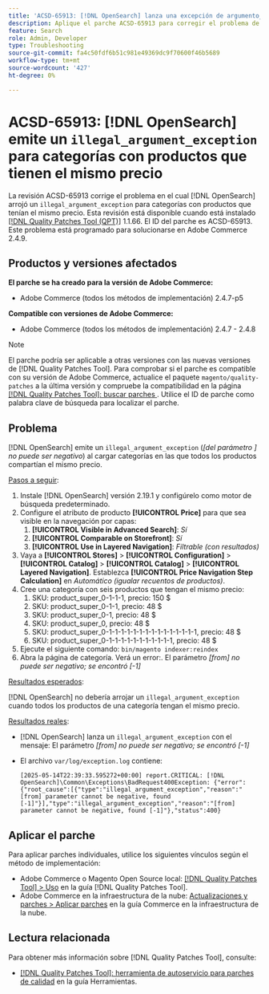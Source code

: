 ```yaml
---
title: 'ACSD-65913: [!DNL OpenSearch] lanza una excepción de argumento_ilegal para categorías con productos que tienen el mismo precio'
description: Aplique el parche ACSD-65913 para corregir el problema de Adobe Commerce en el que  [!DNL Opensearch] está generando una excepción de argumento ilegal ("[from] parámetro no puede ser negativo") en las categorías que contienen todos los productos con el mismo precio.
feature: Search
role: Admin, Developer
type: Troubleshooting
source-git-commit: fa4c50fdf6b51c981e49369dc9f70600f46b5689
workflow-type: tm+mt
source-wordcount: '427'
ht-degree: 0%

---
```



# ACSD-65913: [!DNL OpenSearch] emite un `illegal_argument_exception` para categorías con productos que tienen el mismo precio

La revisión ACSD-65913 corrige el problema en el cual [!DNL OpenSearch] arrojó un `illegal_argument_exception` para categorías con productos que tenían el mismo precio. Esta revisión está disponible cuando está instalado [[!DNL Quality Patches Tool (QPT)]](/help/tools/quality-patches-tool/quality-patches-tool-to-self-serve-quality-patches.md) 1.1.66. El ID del parche es ACSD-65913. Este problema está programado para solucionarse en Adobe Commerce 2.4.9.

## Productos y versiones afectados

**El parche se ha creado para la versión de Adobe Commerce:**

* Adobe Commerce (todos los métodos de implementación) 2.4.7-p5

**Compatible con versiones de Adobe Commerce:**

* Adobe Commerce (todos los métodos de implementación) 2.4.7 - 2.4.8

>[!NOTE]
>
>El parche podría ser aplicable a otras versiones con las nuevas versiones de [!DNL Quality Patches Tool]. Para comprobar si el parche es compatible con su versión de Adobe Commerce, actualice el paquete `magento/quality-patches` a la última versión y compruebe la compatibilidad en la página [[!DNL Quality Patches Tool]: buscar parches ](https://experienceleague.adobe.com/tools/commerce-quality-patches/index.html?lang=es). Utilice el ID de parche como palabra clave de búsqueda para localizar el parche.

## Problema

[!DNL OpenSearch] emite un `illegal_argument_exception` (*[del parámetro ] no puede ser negativo*) al cargar categorías en las que todos los productos compartían el mismo precio.

<u>Pasos a seguir</u>:

1. Instale [!DNL OpenSearch] versión 2.19.1 y configúrelo como motor de búsqueda predeterminado.
1. Configure el atributo de producto **[!UICONTROL Price]** para que sea visible en la navegación por capas:
   1. **[!UICONTROL Visible in Advanced Search]**: *Sí*
   1. **[!UICONTROL Comparable on Storefront]**: *Sí*
   1. **[!UICONTROL Use in Layered Navigation]**: *Filtrable (con resultados)*
1. Vaya a **[!UICONTROL Stores]** > **[!UICONTROL Configuration]** > **[!UICONTROL Catalog]** > **[!UICONTROL Catalog]** > **[!UICONTROL Layered Navigation]**. Establezca **[!UICONTROL Price Navigation Step Calculation]** en *Automático (igualar recuentos de productos)*.
1. Cree una categoría con seis productos que tengan el mismo precio:
   1. SKU: product_super_0-1-1-1, precio: 150 $
   1. SKU: product_super_0-1-1, precio: 48 $
   1. SKU: product_super_0-1, precio: 48 $
   1. SKU: product_super_0, precio: 48 $
   1. SKU: product_super_0-1-1-1-1-1-1-1-1-1-1-1-1-1-1-1, precio: 48 $
   1. SKU: product_super_0-1-1-1-1-1-1-1-1-1-1-1, precio: 48 $
1. Ejecute el siguiente comando:
   `bin/magento indexer:reindex`
1. Abra la página de categoría. Verá un error:.
   El parámetro *[from] no puede ser negativo; se encontró [-1]*

<u>Resultados esperados</u>:

[!DNL OpenSearch] no debería arrojar un `illegal_argument_exception` cuando todos los productos de una categoría tengan el mismo precio.

<u>Resultados reales</u>:

* [!DNL OpenSearch] lanza un `illegal_argument_exception` con el mensaje:
  El parámetro *[from] no puede ser negativo; se encontró [-1]*

* El archivo `var/log/exception.log` contiene:

  ```
  [2025-05-14T22:39:33.595272+00:00] report.CRITICAL: [!DNL OpenSearch]\Common\Exceptions\BadRequest400Exception: {"error":{"root_cause":[{"type":"illegal_argument_exception","reason":"[from] parameter cannot be negative, found [-1]"}],"type":"illegal_argument_exception","reason":"[from] parameter cannot be negative, found [-1]"},"status":400}
  ```

## Aplicar el parche

Para aplicar parches individuales, utilice los siguientes vínculos según el método de implementación:

* Adobe Commerce o Magento Open Source local: [[!DNL Quality Patches Tool] > Uso](/help/tools/quality-patches-tool/usage.md) en la guía [!DNL Quality Patches Tool].
* Adobe Commerce en la infraestructura de la nube: [Actualizaciones y parches > Aplicar parches](https://experienceleague.adobe.com/docs/commerce-cloud-service/user-guide/develop/upgrade/apply-patches.html?lang=es) en la guía Commerce en la infraestructura de la nube.

## Lectura relacionada

Para obtener más información sobre [!DNL Quality Patches Tool], consulte:

* [[!DNL Quality Patches Tool]: herramienta de autoservicio para parches de calidad](/help/tools/quality-patches-tool/quality-patches-tool-to-self-serve-quality-patches.md) en la guía Herramientas.
